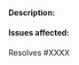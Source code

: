 #### Description:

#### Issues affected:

<!-- See https://github.com/blog/1506-closing-issues-via-pull-requests -->
Resolves #XXXX
